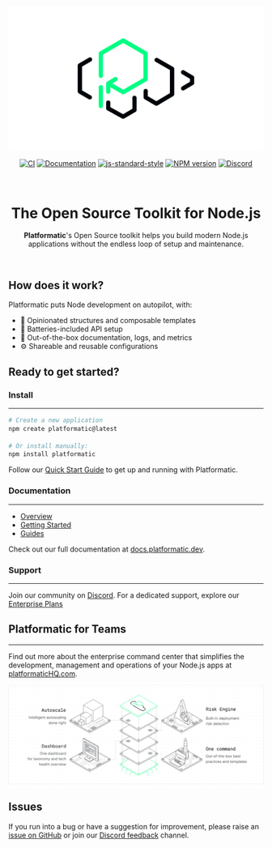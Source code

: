 <div align="center">
<picture>
  <source media="(prefers-color-scheme: dark)" srcset="assets/banner-dark.png">
  <source media="(prefers-color-scheme: light)" srcset="assets/banner-light.png">
  <img alt="The Platformatic logo" src="assets/banner-light.png">
</picture>

</div>

<div align="center">

[![CI](https://github.com/platformatic/platformatic/actions/workflows/ci.yml/badge.svg)](https://github.com/platformatic/platformatic/actions/workflows/ci.yml)
[![Documentation](https://github.com/platformatic/platformatic/actions/workflows/update-docs.yml/badge.svg)](https://github.com/platformatic/platformatic/actions/workflows/update-docs.yml)
[![js-standard-style](https://img.shields.io/badge/code%20style-standard-brightgreen.svg?style=flat)](https://standardjs.com/)
[![NPM version](https://img.shields.io/npm/v/platformatic.svg?style=flat)](https://www.npmjs.com/package/platformatic)
[![Discord](https://img.shields.io/discord/1011258196905689118)](https://discord.gg/platformatic)

</div>

<h1 align="center">
  <br/>
  The Open Source Toolkit for Node.js
  <br/>
</h1>

<div align="center"> 

  __Platformatic__'s Open Source toolkit helps you build modern Node.js  
  applications without the endless loop of setup and maintenance. 
</div>
<br/>

## How does it work?
Platformatic puts Node development on autopilot, with:

- 🧱 Opinionated structures and composable templates
- 🔋 Batteries-included API setup
- 📄 Out-of-the-box documentation, logs, and metrics
- ⚙️ Shareable and reusable configurations 

## Ready to get started?

### Install
<hr />

```bash
# Create a new application
npm create platformatic@latest

# Or install manually:
npm install platformatic
```

Follow our [Quick Start Guide](https://docs.platformatic.dev/docs/getting-started/quick-start-guide) to get up and running with Platformatic.

### Documentation
<hr />

- [Overview](https://docs.platformatic.dev/docs/Overview)
- [Getting Started](https://docs.platformatic.dev/docs/getting-started/quick-start-guide)
- [Guides](https://docs.platformatic.dev/docs/guides/movie-quotes-app-tutorial)

Check out our full documentation at [docs.platformatic.dev](https://docs.platformatic.dev).

### Support
<hr />

Join our community on [Discord](https://discord.gg/platformatic).
For a dedicated support, explore our [Enterprise Plans](https://www.platformatichq.com)

## Platformatic for Teams 
<hr />

Find out more about the enterprise command center that simplifies the development, management and operations of your Node.js apps at [platformaticHQ.com](https://www.platformatichq.com).

![Command Center](./assets/Hompage_Solution_White.png)

## Issues

If you run into a bug or have a suggestion for improvement, please raise an 
[issue on GitHub](https://github.com/platformatic/platformatic/issues/new) or join our [Discord feedback](https://discord.gg/platformatic) channel.

